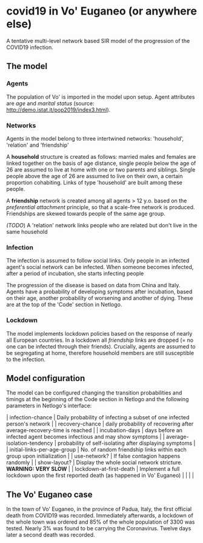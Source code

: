 # covid19 in Vo' Euganeo (or anywhere else)

A tentative multi-level network based SIR model of the progression of the COVID19 infection.

## The model

### Agents

The population of Vo' is imported in the model upon setup. Agent attributes are _age_ and _marital status_ (source: http://demo.istat.it/pop2019/index3.html). 

### Networks

Agents in the model belong to three intertwined networks: 'household', 'relation' and 'friendship' 

A **household** structure is created as follows: married males and females are linked together on the basis of age distance, single people below the age of 26 are assumed to live at home with one or two parents and siblings. Single people above the age of 26 are assumed to live on their own, a certain proportion cohabiting. Links of type 'household' are built among these people.

A **friendship** network is created among all agents > 12 y.o. based on the *preferential attachment* principle, so that a scale-free network is produced. Friendships are skewed towards people of the same age group.

*(TODO*) A 'relation' network links people who are related but don't live in the same household

### Infection

The infection is assumed to follow social links. Only people in an infected agent's social network can be infected. When someone becomes infected, after a period of incubation, she starts infecting people 

The progression of the disease is based on data from China and Italy. Agents have a probability of developing symptoms after incubation, based on their age, another probability of worsening and another of dying. These are at the top of the 'Code' section in Netlogo.

### Lockdown

The model implements lockdown policies based on the response of nearly all European countries. In a lockdown all _friendship_ links are dropped (= no one can be infected through their friends). Crucially, agents are assumed to be segregating at home, therefore household members are still susceptible to the infection.

## Model configuration

The model can be configured changing the transition probabilities and timings at the beginning of the Code section in Netlogo and the following parameters in Netlogo's interface:

| infection-chance            | Daily probability of infecting a subset of one infected person's network |
| recovery-chance             | daily probability of recovering after average-recovery-time is reached |
| incubation-days             | days before an infected agent becomes infectious and may show symptoms |
| average-isolation-tendency  | probability of self-isolating after displaying symptoms      |
| initial-links-per-age-group | No. of random friendship links within each group upon initialization |
| use-network?                | If false contagion happens randomly                          |
| show-layout?                | Display the whole social network stricture. **WARNING: VERY SLOW** |
| lockdown-at-first-death     | Implement a full lockdown upon the first reported death (as happened in Vo' Euganeo) |
|                             |                                                              |

## The Vo' Euganeo case

In the town of Vo' Euganeo, in the province of Padua, Italy, the first official death from COVID19 was recorded. Immediately afterwards, a lockdown of the whole town was ordered and 85% of the whole population of 3300 was tested. Nearly 3% was found to be carrying the Coronavirus. Twelve days later a second death was recorded.
